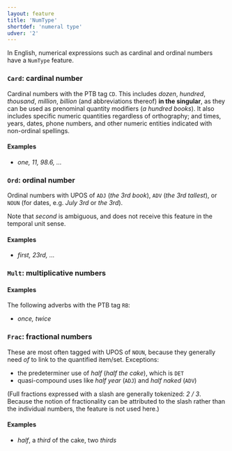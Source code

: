 ```yaml
---
layout: feature
title: 'NumType'
shortdef: 'numeral type'
udver: '2'
---
```


In English, numerical expressions such as cardinal and ordinal numbers have a `NumType` feature.

### <a name="Card">`Card`</a>: cardinal number

Cardinal numbers with the PTB tag `CD`. This includes *dozen*, *hundred*, *thousand*, *million*, *billion* (and abbreviations thereof) __in the singular__, as they can be used as prenominal quantity modifiers (*a hundred books*). It also includes specific numeric quantities regardless of orthography; and times, years, dates, phone numbers, and other numeric entities indicated with non-ordinal spellings.

#### Examples

* _one, 11, 98.6, ..._

### <a name="Ord">`Ord`</a>: ordinal number

Ordinal numbers with UPOS of `ADJ` (*the 3rd book*), `ADV` (*the 3rd tallest*), or `NOUN` (for dates, e.g. *July 3rd* or *the 3rd*).

Note that *second* is ambiguous, and does not receive this feature in the temporal unit sense.

#### Examples

* _first, 23rd, ..._

### <a name="Mult">`Mult`</a>: multiplicative numbers

#### Examples

The following adverbs with the PTB tag `RB`:

* _once, twice_

### <a name="Frac">`Frac`</a>: fractional numbers

These are most often tagged with UPOS of `NOUN`, because they generally need *of* to link to the quantified item/set. 
Exceptions:
- the predeterminer use of _half_ (_half the cake_), which is `DET`
- quasi-compound uses like _half year_ (`ADJ`) and _half naked_ (`ADV`)

(Full fractions expressed with a slash are generally tokenized: *2 / 3*. Because the notion of fractionality can be attributed to the slash rather than the individual numbers, the feature is not used here.)

#### Examples

* _half_, a _third_ of the cake, two _thirds_


<!-- Interlanguage links updated St lis 3 20:58:25 CET 2021 -->
